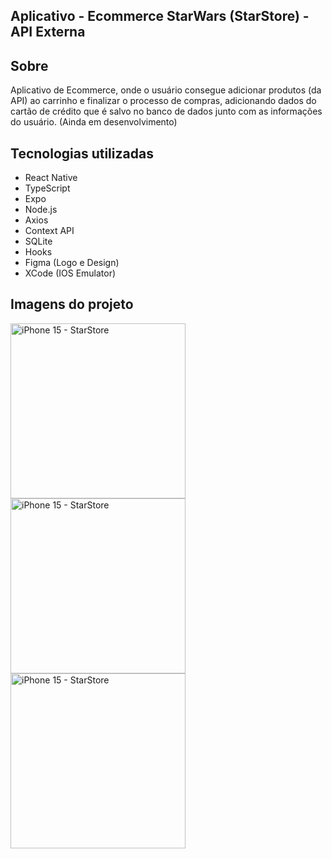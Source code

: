 ## Aplicativo - Ecommerce StarWars (StarStore) - API Externa

## Sobre
Aplicativo de Ecommerce, onde o usuário consegue adicionar produtos (da API) ao carrinho e finalizar o processo de compras, adicionando dados do cartão de crédito que é salvo no banco de dados junto com as informações do usuário. (Ainda em desenvolvimento)

## Tecnologias utilizadas 
- React Native
- TypeScript
- Expo
- Node.js
- Axios
- Context API
- SQLite
- Hooks
- Figma (Logo e Design)
- XCode (IOS Emulator)

## Imagens do projeto
<img width="280" alt="iPhone 15 - StarStore" src="https://github.com/user-attachments/assets/ffdd7f48-81c8-4b3c-8358-9a31b0e4e5b3">
<img width="280" alt="iPhone 15 - StarStore" src="https://github.com/user-attachments/assets/80fcd1d8-4b2f-4c42-9938-2523c127665a">
<img width="280" alt="iPhone 15 - StarStore" src="https://github.com/user-attachments/assets/c05f1584-f008-4616-a8ab-d687ad7ad8e3">





